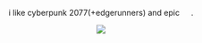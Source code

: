 <p align=center> i like cyberpunk 2077(+edgerunners) and epic⠀⠀. <p align=center>


<p align="center">
  <img src="https://media1.tenor.com/m/K61MZw7ef1UAAAAd/musical-animation.gif"/>
</p>
